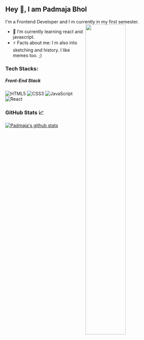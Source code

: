 ## Hey 👋, I am Padmaja Bhol
I'm a Frontend Developer and I m currently in my first semester.
<br>
<img align="right" width="50%" src="https://user-images.githubusercontent.com/54095539/103103952-894d4980-464a-11eb-8670-5b026829077b.png">


- 🌱 I’m currently learning react and javascript.
- ⚡ Facts about me: I m also into sketching and history. I like memes too. ;)


### Tech Stacks:

##### Front-End Stack
![HTML5](https://img.shields.io/badge/-HTML5-E34F26?style=flat-square&logo=html5&logoColor=white)
![CSS3](https://img.shields.io/badge/-CSS3-1572B6?style=flat-square&logo=css3)
![JavaScript](https://img.shields.io/badge/-JavaScript-yellow?style=flat-square&logo=javascript)
![React](https://img.shields.io/badge/-React-black?style=flat-square&logo=react)

### GitHub Stats 📈
[![Padmaja's github stats](https://github-readme-stats.vercel.app/api?username=padmajabhol&count_private=true&show_icons=true)](https://github.com/anuraghazra/github-readme-stats)







                                                                                                                          



